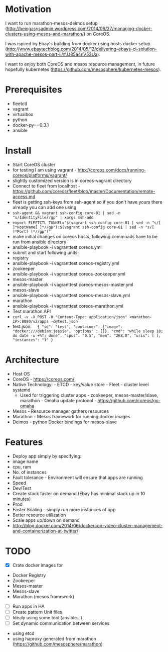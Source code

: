 # Motivation

I want to run marathon-mesos-deimos setup (http://beingasysadmin.wordpress.com/2014/06/27/managing-docker-clusters-using-mesos-and-marathon/) on CoreOS.

I was ispired by Ebay's building from docker using hosts docker setup (http://www.ebaytechblog.com/2014/05/12/delivering-ebays-ci-solution-with-apache-mesos-part-ii/#.U85a4nV53Ua).

I want to enjoy both CoreOS and mesos resource management, in future hopefully kubernetes (https://github.com/mesosphere/kubernetes-mesos).

# Prerequisites

- fleetctl
- vagrant
- virtualbox
- python
 - docker-py==0.3.1
 - ansible

# Install

 - Start CoreOS cluster
  - for testing I am using vagrant - http://coreos.com/docs/running-coreos/platforms/vagrant/
  - slightly customized version is in coreos-vagrant directory
 - Connect to fleet from localhost - https://github.com/coreos/fleet/blob/master/Documentation/remote-access.md
  - fleet is getting ssh-keys from ssh-agent so if you don't have yours there already you can add one using
  - ``ssh-agent && vagrant ssh-config core-01 | sed -n "s/IdentityFile//gp" | xargs ssh-add``
  - ``export FLEETCTL_TUNNEL="$(vagrant ssh-config core-01 | sed -n "s/[ ]*HostName[ ]*//gp"):$(vagrant ssh-config core-01 | sed -n "s/[ ]*Port[ ]*//gp")"``
 - make initial changes on coreos hosts, following commnads have to be run from ansible directory
  - ansible-playbook -i vagranttest coreos.yml
 - submit and start following units:
  - registry
   - ansible-playbook -i vagranttest coreos-registry.yml
  - zookeeper
   - ansible-playbook -i vagranttest coreos-zookeeper.yml
  - mesos-master
   - ansible-playbook -i vagranttest coreos-mesos-master.yml
  - mesos-slave
   - ansible-playbook -i vagranttest coreos-mesos-slave.yml
  - marathon
   - ansible-playbook -i vagranttest coreos-marathon.yml
 - Test marathon API
  - ``curl -v -X POST -H "Content-Type: application/json" <marathon-IP>:8080/v2/apps -d@test.json``
  - test.json:
``	{
	"id": "test",
	"container": {"image": "docker:///debian:jessie", "options" : []},
	"cmd": "while sleep 10; do date -u +%T; done",
	"cpus": "0.5",
	"mem": "268.0",
		"uris": [ ],
		"instances": "1"
	}``

# Architecture

 - Host OS
  - CoreOS - https://coreos.com/
   - Native Technology:
    - ETCD - key/value store 
    - Fleet - cluster level systemd
     - Used for triggering cluster apps - zookeeper, mesos-master/slave, marathon
    - Omaha update protocol - https://github.com/coreos/go-omaha
  - Mesos - Resource manager gathers resources
  - Marathon - Mesos framework for running docker images
  - Deimos - python Docker bindings for mesos-slave

# Features

 - Deploy app simply by specifying:
  - image name
  - cpu, ram
  - No. of instances
 - Fault tolerance - Environment will ensure that apps are running
 - Speed
  - Dev/Test
   - Create stack faster on demand (Ebay has minimal stack up in 10 minutes)
  - Prod
   - Faster Scaling - simply run more instances of app
 - Better resource utilization
  - Scale apps up/down on demand
   - http://blog.docker.com/2014/06/dockercon-video-cluster-management-and-containerization-at-twitter/

# TODO

 - [x] Crate docker images for
  - Docker Registry
  - Zookeeper
  - Mesos-master
  - Mesos-slave
  - Marathon (mesos framework)
 - [ ] Run apps in HA 
  - [ ] Create pattern Unit files
   - [ ] Idealy using some tool (ansible...)
  - [ ] Set dynamic communication between services
   - using etcd
   - using haproxy generated from marathon (https://github.com/mesosphere/marathon)


